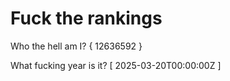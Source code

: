# Fuck the rankings

Who the hell am I?
{ 12636592 }

What fucking year is it?
[ 2025-03-20T00:00:00Z ]
